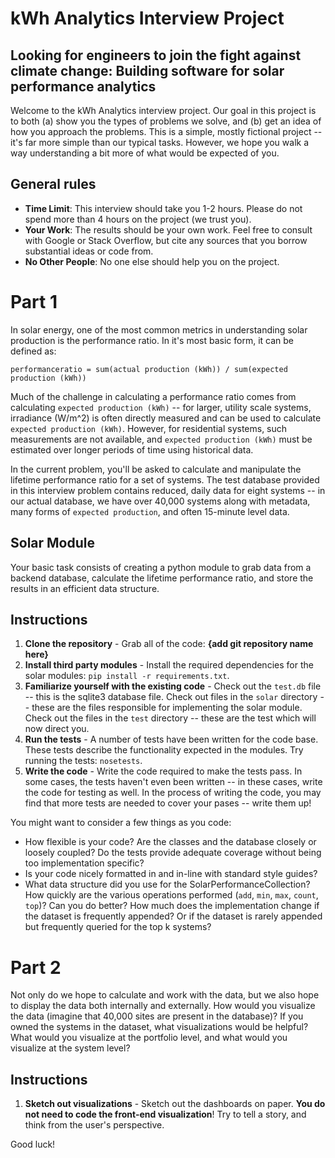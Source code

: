 #  kWh Analytics Interview Project
## Looking for engineers to join the fight against climate change: Building software for solar performance analytics

Welcome to the kWh Analytics interview project. Our goal in this project is to both (a) show you the types of problems we solve, and (b) get an idea of how you approach the problems. This is a simple, mostly fictional project -- it's far more simple than our typical tasks. However, we hope you walk a way understanding a bit more of what would be expected of you.

## General rules

-  **Time Limit**: This interview should take you 1-2 hours. Please do not spend more than 4 hours on the project (we trust you). 
-  **Your Work**: The results should be your own work. Feel free to consult with Google or Stack Overflow, but cite any sources that you borrow substantial ideas or code from.
-  **No Other People**: No one else should help you on the project.

# Part 1

In solar energy, one of the most common metrics in understanding solar production is the performance ratio. In it's most basic form, it can be defined as:

```
performanceratio = sum(actual production (kWh)) / sum(expected production (kWh))
```

Much of the challenge in calculating a performance ratio comes from calculating `expected production (kWh)` -- for larger, utility scale systems, irradiance (W/m^2) is often directly measured and can be used to calculate `expected production (kWh)`. However, for residential systems, such measurements are not available, and `expected production (kWh)` must be estimated over longer periods of time using historical data.

In the current problem, you'll be asked to calculate and manipulate the lifetime performance ratio for a set of systems. The test database provided in this interview problem contains reduced, daily data for eight systems -- in our actual database, we have over 40,000 systems along with metadata, many forms of `expected production`, and often 15-minute level data.

## Solar Module

Your basic task consists of creating a python module to grab data from a backend database, calculate the lifetime performance ratio, and store the results in an efficient data structure.


## Instructions

1)  **Clone the repository** - Grab all of the code: **{add git repository name here}**
2)  **Install third party modules** - Install the required dependencies for the solar modules: `pip install -r requirements.txt`.
3)  **Familiarize yourself with the existing code** - Check out the `test.db` file -- this is the sqlite3 database file. Check out files in the `solar` directory -- these are the files responsible for implementing the solar module. Check out the files in the `test` directory -- these are the test which will now direct you.
4)  **Run the tests** - A number of tests have been written for the code base. These tests describe the functionality expected in the modules. Try running the tests: `nosetests`.
5)  **Write the code** - Write the code required to make the tests pass. In some cases, the tests haven't even been written -- in these cases, write the code for testing as well. In the process of writing the code, you may find that more tests are needed to cover your pases -- write them up!

You might want to consider a few things as you code:

-  How flexible is your code? Are the classes and the database closely or loosely coupled? Do the tests provide adequate coverage without being too implementation specific?
-  Is your code nicely formatted in and in-line with standard style guides?
-  What data structure did you use for the SolarPerformanceCollection? How quickly are the various operations performed (`add`, `min`, `max`, `count`, `top`)? Can you do better? How much does the implementation change if the dataset is frequently appended? Or if the dataset is rarely appended but frequently queried for the top k systems?

# Part 2

Not only do we hope to calculate and work with the data, but we also hope to display the data both internally and externally. How would you visualize the data (imagine that 40,000 sites are present in the database)? If you owned the systems in the dataset, what visualizations would be helpful? What would you visualize at the portfolio level, and what would you visualize at the system level?

## Instructions

1) **Sketch out visualizations** - Sketch out the dashboards on paper. __You do not need to code the front-end visualization__! Try to tell a story, and think from the user's perspective.


Good luck!
